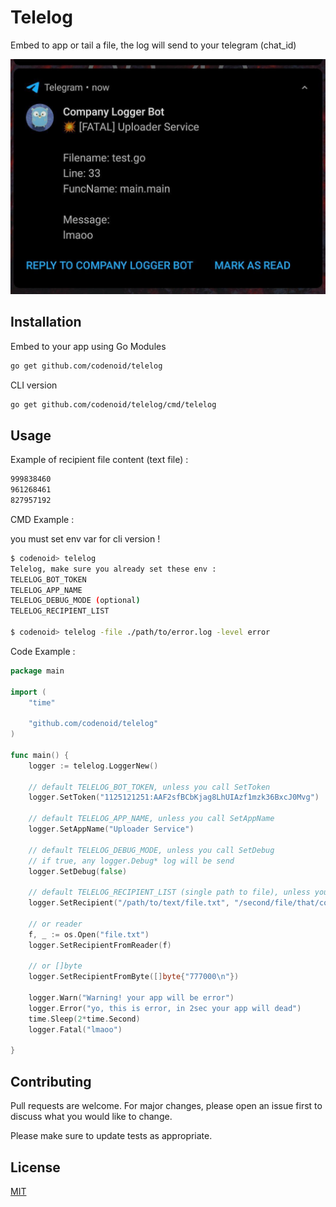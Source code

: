 # Telelog

Embed to app or tail a file, the log will send to your telegram (chat_id)

![Telegram Notification](telelog.jpg?raw=true)

## Installation

Embed to your app using Go Modules

```bash
go get github.com/codenoid/telelog
```

CLI version

```bash
go get github.com/codenoid/telelog/cmd/telelog
```

## Usage

Example of recipient file content (text file) : 

```txt
999838460
961268461
827957192
```

CMD Example :

you must set env var for cli version !

```bash
$ codenoid> telelog 
Telelog, make sure you already set these env : 
TELELOG_BOT_TOKEN
TELELOG_APP_NAME
TELELOG_DEBUG_MODE (optional)
TELELOG_RECIPIENT_LIST

$ codenoid> telelog -file ./path/to/error.log -level error
```

Code Example :

```go
package main

import (
    "time"

    "github.com/codenoid/telelog"
)

func main() {
    logger := telelog.LoggerNew()

    // default TELELOG_BOT_TOKEN, unless you call SetToken
    logger.SetToken("1125121251:AAF2sfBCbKjag8LhUIAzf1mzk36BxcJ0Mvg")

    // default TELELOG_APP_NAME, unless you call SetAppName
    logger.SetAppName("Uploader Service")

    // default TELELOG_DEBUG_MODE, unless you call SetDebug
    // if true, any logger.Debug* log will be send 
    logger.SetDebug(false)

    // default TELELOG_RECIPIENT_LIST (single path to file), unless you call SetRecipient
    logger.SetRecipient("/path/to/text/file.txt", "/second/file/that/contain/chat_id.txt")

    // or reader
    f, _ := os.Open("file.txt")
    logger.SetRecipientFromReader(f)

    // or []byte
    logger.SetRecipientFromByte([]byte{"777000\n"})

    logger.Warn("Warning! your app will be error")
    logger.Error("yo, this is error, in 2sec your app will dead")
    time.Sleep(2*time.Second)
    logger.Fatal("lmaoo")

}
```

## Contributing
Pull requests are welcome. For major changes, please open an issue first to discuss what you would like to change.

Please make sure to update tests as appropriate.

## License
[MIT](https://choosealicense.com/licenses/mit/)
